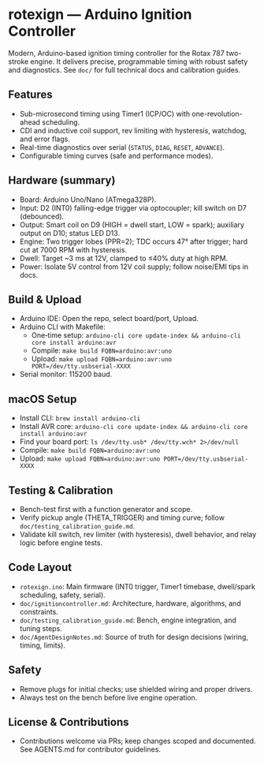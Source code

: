 # rotexign — Arduino Ignition Controller

Modern, Arduino-based ignition timing controller for the Rotax 787 two-stroke engine. It delivers precise, programmable timing with robust safety and diagnostics. See `doc/` for full technical docs and calibration guides.

## Features
- Sub-microsecond timing using Timer1 (ICP/OC) with one-revolution-ahead scheduling.
- CDI and inductive coil support, rev limiting with hysteresis, watchdog, and error flags.
- Real-time diagnostics over serial (`STATUS`, `DIAG`, `RESET`, `ADVANCE`).
- Configurable timing curves (safe and performance modes).

## Hardware (summary)
- Board: Arduino Uno/Nano (ATmega328P).
- Input: D2 (INT0) falling-edge trigger via optocoupler; kill switch on D7 (debounced).
- Output: Smart coil on D9 (HIGH = dwell start, LOW = spark); auxiliary output on D10; status LED D13.
- Engine: Two trigger lobes (PPR=2); TDC occurs 47° after trigger; hard cut at 7000 RPM with hysteresis.
- Dwell: Target ~3 ms at 12V, clamped to ≤40% duty at high RPM.
- Power: Isolate 5V control from 12V coil supply; follow noise/EMI tips in docs.

## Build & Upload
- Arduino IDE: Open the repo, select board/port, Upload.
- Arduino CLI with Makefile:
  - One‑time setup: `arduino-cli core update-index && arduino-cli core install arduino:avr`
  - Compile: `make build FQBN=arduino:avr:uno`
  - Upload: `make upload FQBN=arduino:avr:uno PORT=/dev/tty.usbserial-XXXX`
- Serial monitor: 115200 baud.

## macOS Setup
- Install CLI: `brew install arduino-cli`
- Install AVR core: `arduino-cli core update-index && arduino-cli core install arduino:avr`
- Find your board port: `ls /dev/tty.usb* /dev/tty.wch* 2>/dev/null`
- Compile: `make build FQBN=arduino:avr:uno`
- Upload: `make upload FQBN=arduino:avr:uno PORT=/dev/tty.usbserial-XXXX`

## Testing & Calibration
- Bench-test first with a function generator and scope.
- Verify pickup angle (THETA_TRIGGER) and timing curve; follow `doc/testing_calibration_guide.md`.
- Validate kill switch, rev limiter (with hysteresis), dwell behavior, and relay logic before engine tests.

## Code Layout
- `rotexign.ino`: Main firmware (INT0 trigger, Timer1 timebase, dwell/spark scheduling, safety, serial).
- `doc/ignitioncontroller.md`: Architecture, hardware, algorithms, and constraints.
- `doc/testing_calibration_guide.md`: Bench, engine integration, and tuning steps.
- `doc/AgentDesignNotes.md`: Source of truth for design decisions (wiring, timing, limits).

## Safety
- Remove plugs for initial checks; use shielded wiring and proper drivers.
- Always test on the bench before live engine operation.

## License & Contributions
- Contributions welcome via PRs; keep changes scoped and documented. See AGENTS.md for contributor guidelines.

